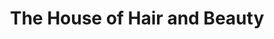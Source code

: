---
title: "The House of Hair and Beauty"
url: /kings-lynn/the-house-of-hair-and-beauty/
shop: hairdresser
---